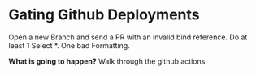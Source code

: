 # Gating Github Deployments
Open a new Branch and send a PR with an invalid bind reference. Do at least 1 Select *. One bad Formatting.

**What is going to happen?**
Walk through the github actions